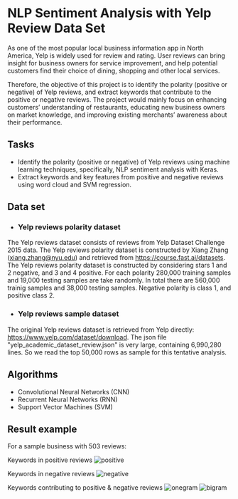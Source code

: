 # NLP Sentiment Analysis with Yelp Review Data Set

As one of the most popular local business information app in North America, Yelp is widely used for review and rating. User reviews can bring insight for business owners for service improvement, and help potential customers find their choice of dining, shopping and other local services.

Therefore, the objective of this project is to identify the polarity (positive or negative) of Yelp reviews, and extract keywords that contribute to the positive or negative reviews. The project would mainly focus on enhancing customers’ understanding of restaurants, educating new business owners on market knowledge, and improving existing merchants’ awareness about their performance.

## Tasks

- Identify the polarity (positive or negative) of Yelp reviews using machine learning techniques, specifically, NLP sentiment analysis with Keras.
- Extract keywords and key features from positive and negative reviews using word cloud and SVM regression.

## Data set
- ### Yelp reviews polarity dataset

The Yelp reviews dataset consists of reviews from Yelp Dataset Challenge 2015 data. The Yelp reviews polarity dataset is constructed by Xiang Zhang (xiang.zhang@nyu.edu) and retrieved from https://course.fast.ai/datasets. The Yelp reviews polarity dataset is constructed by considering stars 1 and 2 negative, and 3 and 4 positive. For each polarity 280,000 training samples and 19,000 testing samples are take randomly. In total there are 560,000 trainig samples and 38,000 testing samples. Negative polarity is class 1, and positive class 2.

- ### Yelp reviews sample dataset

The original Yelp reviews dataset is retrieved from Yelp directly: https://www.yelp.com/dataset/download. The json file "yelp_academic_dataset_review.json" is very large, containing 6,990,280 lines. So we read the top 50,000 rows as sample for this tentative analysis.

## Algorithms

- Convolutional Neural Networks (CNN)
- Recurrent Neural Networks (RNN)
- Support Vector Machines (SVM)

## Result example

For a sample business with 503 reviews:

Keywords in positive reviews
![positive](https://user-images.githubusercontent.com/38342639/156823153-0765e740-1a08-4255-b922-0f8da993ebc7.png)

Keywords in negative reviews
![negative](https://user-images.githubusercontent.com/38342639/156823224-c426c293-c8ff-48ee-9141-8b45fb215d47.png)

Keywords contributing to positive & negative reviews
![onegram](https://user-images.githubusercontent.com/38342639/156823379-fba7acd9-6d44-4cf1-9137-c79be48d47d3.png)
![bigram](https://user-images.githubusercontent.com/38342639/156823251-41e48443-352b-4b63-8139-47c162cdc52d.png)

